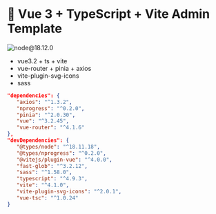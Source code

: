 # 🚀 Vue 3 + TypeScript + Vite Admin Template

![node@18.12.0](https://img.shields.io/badge/node-18.12.0-green)

- vue3.2 + ts + vite
- vue-router + pinia + axios
- vite-plugin-svg-icons
- sass


```json
"dependencies": {
   "axios": "^1.3.2",
   "nprogress": "^0.2.0",
   "pinia": "^2.0.30",
   "vue": "^3.2.45",
   "vue-router": "^4.1.6"
},
"devDependencies": {
   "@types/node": "^18.11.18",
   "@types/nprogress": "^0.2.0",
   "@vitejs/plugin-vue": "^4.0.0",
   "fast-glob": "^3.2.12",
   "sass": "^1.58.0",
   "typescript": "^4.9.3",
   "vite": "^4.1.0",
   "vite-plugin-svg-icons": "^2.0.1",
   "vue-tsc": "^1.0.24"
}
```